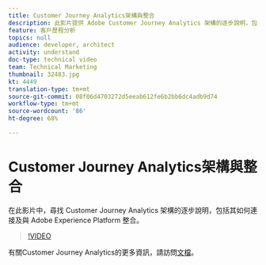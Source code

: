 ```yaml
---
title: Customer Journey Analytics架構與整合
description: 此影片提供 Adobe Customer Journey Analytics 架構的逐步說明，包括如何連結及整合 Adobe Experience Platform。
feature: 客戶歷程分析
topics: null
audience: developer, architect
activity: understand
doc-type: technical video
team: Technical Marketing
thumbnail: 32483.jpg
kt: 4449
translation-type: tm+mt
source-git-commit: 08f06d4703272d5eeab612fe6b2bb6dc4adb9d74
workflow-type: tm+mt
source-wordcount: '86'
ht-degree: 68%

---
```



# Customer Journey Analytics架構與整合

在此影片中，尋找 Customer Journey Analytics 架構的逐步說明，包括其如何連接及與 Adobe Experience Platform 整合。

>[!VIDEO](https://video.tv.adobe.com/v/32483/?quality=12)

有關Customer Journey Analytics的更多資訊，請訪問[文檔](https://docs.adobe.com/content/help/zh-Hant/analytics-platform/using/cja-landing.html)。
